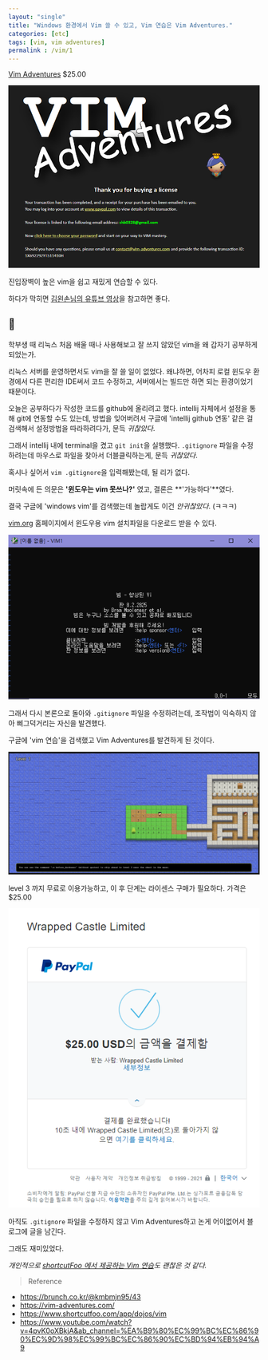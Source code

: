 ```yaml
---
layout: "single"
title: "Windows 환경에서 Vim 쓸 수 있고, Vim 연습은 Vim Adventures."
categories: [etc]
tags: [vim, vim adventures]
permalink : /vim/1
---
```


[Vim Adventures](https://vim-adventures.com/) $25.00 

![211201155826.png](/assets/images/211201155826.png)

진입장벽이 높은 vim을 쉽고 재밌게 연습할 수 있다.

하다가 막히면 [김왼손님의 유튜브 영상](https://www.youtube.com/watch?v=4pvK0oXBkjA&ab_channel=%EA%B9%80%EC%99%BC%EC%86%90%EC%9D%98%EC%99%BC%EC%86%90%EC%BD%94%EB%94%A9)을 참고하면 좋다.

## 🤣

학부생 때 리눅스 처음 배울 때나 사용해보고 잘 쓰지 않았던 vim을 왜 갑자기 공부하게되었는가.

리눅스 서버를 운영하면서도 vim을 잘 쓸 일이 없었다.
왜냐하면, 어차피 로컬 윈도우 환경에서 다른 편리한 IDE써서 코드 수정하고, 서버에서는 빌드만 하면 되는 환경이었기 때문이다. 

오늘은 공부하다가 작성한 코드를 github에 올리려고 했다. intellij 자체에서 설정을 통해 git에 연동할 수도 있는데, 방법을 잊어버려서 구글에 'intellij github 연동' 같은 걸 검색해서 설정방법을 따라하려다가, 문득 *귀찮았다*.

그래서 intellij 내에 terminal을 켰고 `git init`을 실행했다. `.gitignore` 파일을 수정하려는데 마우스로 파일을 찾아서 더블클릭하는게, 문득 *귀찮았다*.

혹시나 싶어서 `vim .gitignore`을 입력해봤는데, 될 리가 없다. 

머릿속에 든 의문은 **'윈도우는 vim 못쓰나?'** 였고, 결론은 **'가능하다'**였다. 

결국 구글에 'windows vim'를 검색했는데 놀랍게도 이건 *안귀찮았다*. (ㅋㅋㅋ)

[vim.org](https://www.vim.org/download.php) 홈페이지에서 윈도우용 vim 설치파일을 다운로드 받을 수 있다.

![](/assets/images/211201161847.png "설치 완료 후 windows cmd 창에서 vim 실행 화면")

그래서 다시 본론으로 돌아와 `.gitignore` 파일을 수정하려는데, 조작법이 익숙하지 않아 삐그덕거리는 자신을 발견했다. 

구글에 'vim 연습'을 검색했고 Vim Adventures를 발견하게 된 것이다. 

![211201155910.png](/assets/images/211201155910.png)

level 3 까지 무료로 이용가능하고, 이 후 단계는 라이센스 구매가 필요하다. 가격은 $25.00

![211201155729.png](/assets/images/211201155729.png)

아직도 `.gitignore` 파일을 수정하지 않고 Vim Adventures하고 논게 어이없어서 블로그에 글을 남긴다.

그래도 재미있었다.

*개인적으로 [shortcutFoo 에서 제공하는 Vim 연습](https://www.shortcutfoo.com/app/dojos/vim)도 괜찮은 것 같다.*

>Reference
- https://brunch.co.kr/@kmbmjn95/43
- https://vim-adventures.com/
- https://www.shortcutfoo.com/app/dojos/vim
- https://www.youtube.com/watch?v=4pvK0oXBkjA&ab_channel=%EA%B9%80%EC%99%BC%EC%86%90%EC%9D%98%EC%99%BC%EC%86%90%EC%BD%94%EB%94%A9